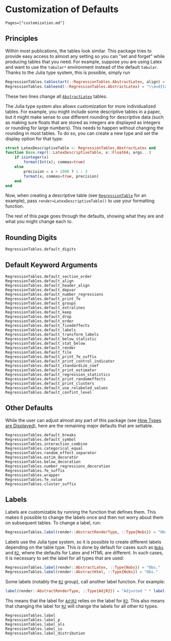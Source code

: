 
# Customization of Defaults

```@index
Pages=["customization.md"]
```

## Principles

Within most publications, the tables look similar. This package tries to provide easy access to almost any setting so you can "set and forget" while producing tables that you need. For example, suppose you are using Latex and want to use the `tabular*` environment instead of the default `tabular`. Thanks to the Julia type system, this is possible, simply run
```julia
RegressionTables.tablestart(::RegressionTables.AbstractLatex, align) = "\\begin{tabular*}{\\linewidth}{$(align[1])@{\\extracolsep{\\fill}}$(align[2:end])}"
RegressionTables.tableend(::RegressionTables.AbstractLatex) = "\\end{tabular*}"
```
These two lines change all [`AbstractLatex`](@ref) tables.

The Julia type system also allows customization for more individualized tables. For example, you might include some descriptive tables in a paper, but it might make sense to use different rounding for descriptive data (such as making sure floats that are stored as integers are displayed as integers or rounding for large numbers). This needs to happen without changing the rounding in most tables. To do so, you can create a new type and set the display option for that type:
```julia
struct LatexDescriptiveTable <: RegressionTables.AbstractLatex end
function Base.repr(::LatexDescriptiveTable, x::Float64; args...)
    if isinteger(x)
        format(Int(x); commas=true)
    else
        precision = x > 1000 ? 1 : 3
        format(x; commas=true, precision)
    end
end
```

Now, when creating a descriptive table (see [`RegressionTable`](@ref) for an example), pass `render=LatexDescriptiveTable()` to use your formatting function.

The rest of this page goes through the defaults, showing what they are and what you might change each to.

## Rounding Digits

```@docs
RegressionTables.default_digits
```

## Default Keyword Arguments

```@docs
RegressionTables.default_section_order
RegressionTables.default_align
RegressionTables.default_header_align
RegressionTables.default_depvar
RegressionTables.default_number_regressions
RegressionTables.default_print_fe
RegressionTables.default_groups
RegressionTables.default_extralines
RegressionTables.default_keep
RegressionTables.default_drop
RegressionTables.default_order
RegressionTables.default_fixedeffects
RegressionTables.default_labels
RegressionTables.default_transform_labels
RegressionTables.default_below_statistic
RegressionTables.default_stat_below
RegressionTables.default_render
RegressionTables.default_file
RegressionTables.default_print_fe_suffix
RegressionTables.default_print_control_indicator
RegressionTables.default_standardize_coef
RegressionTables.default_print_estimator
RegressionTables.default_regression_statistics
RegressionTables.default_print_randomeffects
RegressionTables.default_print_clusters
RegressionTables.default_use_relabeled_values
RegressionTables.default_confint_level
```

## Other Defaults

While the user can adjust almost any part of this package (see [How Types are Displayed](@ref)), here are the remaining major defaults that are settable.

```@docs
RegressionTables.default_breaks
RegressionTables.default_symbol
RegressionTables.interaction_combine
RegressionTables.categorical_equal
RegressionTables.random_effect_separator
RegressionTables.estim_decorator
RegressionTables.below_decoration
RegressionTables.number_regressions_decoration
RegressionTables.fe_suffix
RegressionTables.wrapper
RegressionTables.fe_value
RegressionTables.cluster_suffix
```

## Labels

Labels are customizable by running the function that defines them. This makes it possible to change the labels once and then not worry about them on subsequent tables. To change a label, run:
```julia
RegressionTables.label(render::AbstractRenderType, ::Type{Nobs}) = "Obs."
```
Labels use the Julia type system, so it is possible to create different labels depending on the table type. This is done by default for cases such as [`Nobs`](@ref) and [`R2`](@ref), where the defaults for Latex and HTML are different. In such cases, it is necessary to set the label for all types that are used:
```julia
RegressionTables.label(render::AbstractLatex, ::Type{Nobs}) = "Obs."
RegressionTables.label(render::AbstractHtml, ::Type{Nobs}) = "Obs."
```

Some labels (notably the [`R2`](@ref) group), call another label function. For example:
```julia
label(render::AbstractRenderType, ::Type{AdjR2}) = "Adjusted " * label(render, R2)
```
Ths means that the label for [`AdjR2`](@ref) relies on the label for [`R2`](@ref). This also means that changing the label for [`R2`](@ref) will change the labels for all other `R2` types.
```@docs
RegressionTables.label
RegressionTables.label_p
RegressionTables.label_ols
RegressionTables.label_iv
RegressionTables.label_distribution
```